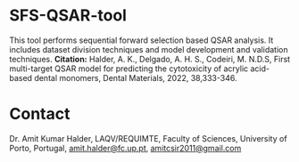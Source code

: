 # SFS-QSAR-tool
This tool performs sequential forward selection based QSAR analysis. It includes dataset division techniques and model development and validation techniques.
**Citation:**
Halder, A. K., Delgado, A. H. S., Codeiri, M. N.D.S, First multi-target QSAR model for predicting the cytotoxicity of acrylic acid-based dental monomers, Dental Materials, 2022, 38,333-346.
# Contact 
Dr. Amit Kumar Halder,
LAQV/REQUIMTE,
Faculty of Sciences,
University of Porto,
Portugal,
amit.halder@fc.up.pt, amitcsir2011@gmail.com
